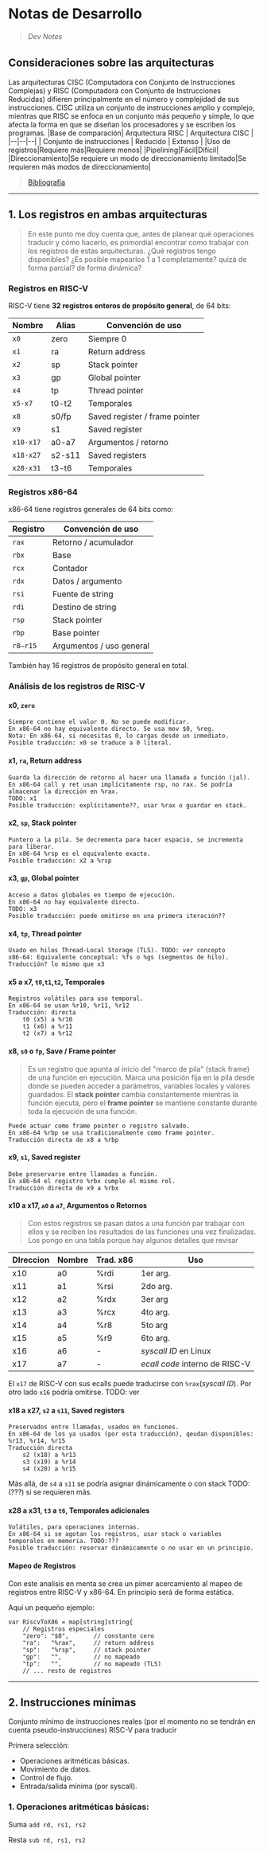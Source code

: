 # Notas de Desarrollo
> ###### Dev Notes

## Consideraciones sobre las arquitecturas
Las arquitecturas CISC (Computadora con Conjunto de Instrucciones Complejas) y RISC (Computadora con Conjunto de Instrucciones Reducidas) difieren principalmente en el número y complejidad de sus instrucciones. CISC utiliza un conjunto de instrucciones amplio y complejo, mientras que RISC se enfoca en un conjunto más pequeño y simple, lo que afecta la forma en que se diseñan los procesadores y se escriben los programas. 
|Base de comparación| Arquitectura RISC | Arquitectura CISC |
|--|--|--|
| Conjunto de instrucciones | Reducido | Extenso |
|Uso de registros|Requiere más|Requiere menos|
|Pipelining|Fácil|Difícil|
|Direccionamiento|Se requiere un modo de direccionamiento limitado|Se requieren más modos de direccionamiento|

> [Bibliografía](https://www.stromasys.com/resources/decoding-risc-vs-cisc-architecture/)
---

## 1. Los registros en ambas arquitecturas
> En este punto me doy cuenta que, antes de planear qué operaciones traducir y cómo hacerlo, es primordial encontrar como trabajar con los registros de estas arquitecturas.
> ¿Qué registros tengo disponibles? ¿Es posible mapearlos 1 a 1 completamente? quizá de forma parcial? de forma dinámica?

### Registros en **RISC-V**
RISC-V tiene **32 registros enteros de propósito general**, de 64 bits:

| Nombre | Alias | Convención de uso |
|--------|-------|-------------------|
| `x0` | zero | Siempre 0 |
| `x1` | ra | Return address |
| `x2` | sp | Stack pointer |
| `x3` | gp | Global pointer |
| `x4` | tp | Thread pointer |
| `x5-x7` | t0-t2 | Temporales |
| `x8` | s0/fp | Saved register / frame pointer |
| `x9` | s1 | Saved register |
| `x10-x17` | a0-a7 | Argumentos / retorno |
| `x18-x27` | s2-s11 | Saved registers |
| `x28-x31` | t3-t6 | Temporales |

### Registros **x86-64**
x86-64 tiene registros generales de 64 bits como:

| Registro | Convención de uso |
|----------|------------|
| `rax` | Retorno / acumulador |
| `rbx` | Base |
| `rcx` | Contador |
| `rdx` | Datos / argumento |
| `rsi` | Fuente de string |
| `rdi` | Destino de string |
| `rsp` | Stack pointer |
| `rbp` | Base pointer |
| `r8–r15` | Argumentos / uso general |

También hay 16 registros de propósito general en total.

### Análisis de los registros de RISC-V

#### x0, **`zero`**
```
Siempre contiene el valor 0. No se puede modificar.
En x86-64 no hay equivalente directo. Se usa mov $0, %reg.
Nota: En x86-64, si necesitas 0, lo cargas desde un inmediato.
Posible traducción: x0 se traduce a 0 literal.
```
#### x1, **`ra`**, Return address
```
Guarda la dirección de retorno al hacer una llamada a función (jal).
En x86-64 call y ret usan implícitamente rsp, no rax. Se podría almacenar la dirección en %rax.
TODO: x1
Posible traducción: explícitamente??, usar %rax o guardar en stack.
```
#### x2, **`sp`**, Stack pointer
```
Puntero a la pila. Se decrementa para hacer espacio, se incrementa para liberar.
En x86-64 %rsp es el equivalente exacto.
Posible traducción: x2 a %rsp
```
#### x3, **`gp`**, Global pointer
```
Acceso a datos globales en tiempo de ejecución.
En x86-64 no hay equivalente directo.
TODO: x3
Posible traducción: puede omitirse en una primera iteración??
```
#### x4, **`tp`**, Thread pointer
```
Usado en hilos Thread-Local Storage (TLS). TODO: ver concepto
x86-64: Equivalente conceptual: %fs o %gs (segmentos de hilo).
Traducción? lo mismo que x3
```
#### x5 a x7, **`t0`,`t1`,`t2`**, Temporales
```
Registros volátiles para uso temporal.
En x86-64 se usan %r10, %r11, %r12
Traducción: directa
    t0 (x5) a %r10
    t1 (x6) a %r11
    t2 (x7) a %r12
```
#### x8, **`s0` o `fp`**, Save / Frame pointer
> Es un registro que apunta al inicio del "marco de pila" (stack frame) de una función en ejecución. Marca una posición fija en la pila desde donde se pueden acceder a parámetros, variables locales y valores guardados.
> El **stack pointer** cambia constantemente mientras la función ejecuta, pero el **frame pointer** se mantiene constante durante toda la ejecución de una función.
```
Puede actuar como frame pointer o registro salvado.
En x86-64 %rbp se usa tradicionalmente como frame pointer.
Traducción directa de x8 a %rbp
```
#### x9, **`s1`**, Saved register
```
Debe preservarse entre llamadas a función.
En x86-64 el registro %rbx cumple el mismo rol.
Traducción directa de x9 a %rbx
```
#### x10 a x17, **`a0` a `a7`**, Argumentos o Retornos
> Con estos registros se pasan datos a una función par trabajar con ellos y se reciben los resultados de las funciones una vez finalizadas. Los pongo en una tabla porque hay algunos detalles que revisar

| DIreccion | Nombre | Trad. x86 | Uso |
|--|--|--|--|
|x10|a0|%rdi|1er arg.|
|x11|a1|%rsi|2do arg.|
|x12|a2|%rdx|3er arg|
|x13|a3|%rcx|4to arg.|
|x14|a4|%r8|5to arg|
|x15|a5|%r9|6to arg.|
|x16|a6| - |*syscall ID* en Linux|
|x17|a7| - |*ecall code* interno de RISC-V|

El `x17` de RISC-V con sus ecalls puede traducirse con `%rax`(*syscall ID*). Por otro lado `x16` podría omitirse. TODO: ver

#### x18 a x27, **`s2` a `s11`**, Saved registers
```
Preservados entre llamadas, usados en funciones.
En x86-64 de los ya usados (por esta traducción), qeudan disponibles: %r13, %r14, %r15
Traducción directa
    s2 (x18) a %r13
    s3 (x19) a %r14
    s4 (x20) a %r15
```
Más allá, de `s4` a `s11` se podría asignar dinámicamente o con stack TODO:(???) si se requieren más.
#### x28 a x31, **`t3` a `t6`**, Temporales adicionales
```
Volátiles, para operaciones internas.
En x86-64 si se agotan los registros, usar stack o variables temporales en memoria. TODO:???
Posible traducción: reservar dinámicamente o no usar en un principio.
```
#### Mapeo de Registros

Con este analisis en menta se crea un pimer acercamiento al mapeo de registros entre RISC-V y x86-64. En principio será de forma estática.

Aquí un pequeño ejemplo:
```golang
var RiscvToX86 = map[string]string{
    // Registros especiales
    "zero": "$0",       // constante cero
    "ra":   "%rax",     // return address
    "sp":   "%rsp",     // stack pointer
    "gp":   "",         // no mapeado
    "tp":   "",         // no mapeado (TLS)
    // ... resto de registros
```




---

## 2. Instrucciones mínimas
Conjunto mínimo de instrucciones reales (por el momento no se tendrán en cuenta pseudo-instrucciones) RISC-V para traducir

Primera selección:
- Operaciones aritméticas básicas.
- Movimiento de datos.
- Control de flujo.
- Entrada/salida mínima (por syscall).

### 1. Operaciones aritméticas básicas:
Suma `add rd, rs1, rs2`

Resta `sub rd, rs1, rs2`
